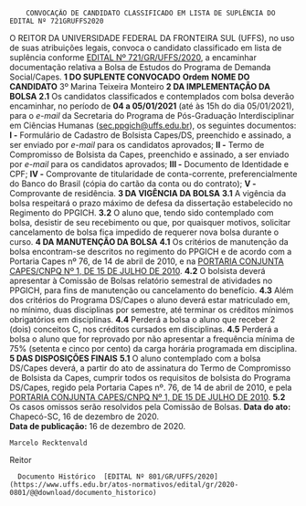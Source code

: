         CONVOCAÇÃO DE CANDIDATO CLASSIFICADO EM LISTA DE SUPLÊNCIA DO EDITAL Nº 721GRUFFS2020  

 O REITOR DA UNIVERSIDADE FEDERAL DA FRONTEIRA SUL (UFFS), no uso de suas atribuições legais, convoca o candidato classificado em lista de suplência conforme [EDITAL Nº 721/GR/UFFS/2020](https://www.uffs.edu.br/atos-normativos/edital/gr/2020-0721), a encaminhar documentação relativa a Bolsa de Estudos do Programa de Demanda Social/Capes.     **1 DO SUPLENTE CONVOCADO**      **Ordem**     **NOME DO CANDIDATO**      3º    Marina Teixeira Monteiro        **2 DA IMPLEMENTAÇÃO DA BOLSA**   **2.1**  Os candidatos classificados e contemplados com bolsa deverão encaminhar, no período de **04 a 05/01/2021**  (até às 15h do dia 05/01/2021), para o *e-mail*  da Secretaria do Programa de Pós-Graduação Interdisciplinar em Ciências Humanas (sec.ppgich@uffs.edu.br), os seguintes documentos:  **I -**  Formulário de Cadastro de Bolsista Capes/DS, preenchido e assinado, a ser enviado por *e-mail*  para os candidatos aprovados;  **II -**  Termo de Compromisso de Bolsista da Capes, preenchido e assinado, a ser enviado por *e-mail*  para os candidatos aprovados;  **III -**  Documento de Identidade e CPF;  **IV -**  Comprovante de titularidade de conta-corrente, preferencialmente do Banco do Brasil (cópia do cartão da conta ou do contrato);  **V -**  Comprovante de residência.     **3 DA VIGÊNCIA DA BOLSA**   **3.1**  A vigência da bolsa respeitará o prazo máximo de defesa da dissertação estabelecido no Regimento do PPGICH.  **3.2**  O aluno que, tendo sido contemplado com bolsa, desistir de seu recebimento ou que, por quaisquer motivos, solicitar cancelamento de bolsa fica impedido de requerer nova bolsa durante o curso.     **4 DA MANUTENÇÃO DA BOLSA**   **4.1**  Os  critérios de manutenção da bolsa encontram-se descritos no regimento do PPGICH e de acordo com a Portaria Capes nº 76, de 14 de abril de 2010, e na [PORTARIA CONJUNTA CAPES/CNPQ Nº 1, DE 15 DE JULHO DE 2010](https://www.capes.gov.br/images/stories/download/legislacao/Portarias_conjuntas_n_1_e_2_Capes-CNPq_15-07-2010.pdf).  **4.2**  O bolsista deverá apresentar à Comissão de Bolsas relatório semestral de atividades no PPGICH, para fins de manutenção ou cancelamento do benefício.  **4.3**  Além dos critérios do Programa DS/Capes o aluno deverá estar matriculado em, no mínimo, duas disciplinas por semestre, até terminar os créditos mínimos obrigatórios em disciplinas.  **4.4**  Perderá a bolsa o aluno que receber 2 (dois) conceitos C, nos créditos cursados em disciplinas.  **4.5**  Perderá a bolsa o aluno que for reprovado por não apresentar a frequência mínima de 75% (setenta e cinco por cento) da carga horária programada em disciplina.     **5 DAS DISPOSIÇÕES FINAIS**   **5.1**  O aluno contemplado com a bolsa DS/Capes deverá, a partir do ato de assinatura do Termo de Compromisso de Bolsista da Capes, cumprir todos os requisitos de bolsista do Programa DS/Capes, regido pela Portaria Capes nº. 76, de 14 de abril de 2010, e pela [PORTARIA CONJUNTA CAPES/CNPQ Nº 1, DE 15 DE JULHO DE 2010](https://www.capes.gov.br/images/stories/download/legislacao/Portarias_conjuntas_n_1_e_2_Capes-CNPq_15-07-2010.pdf).  **5.2**  Os casos omissos serão resolvidos pela Comissão de Bolsas.        **Data do ato:** Chapecó-SC, 16 de dezembro de 2020.   
 **Data de publicação:**  16 de dezembro de 2020. 

    Marcelo Recktenvald   
 Reitor 

      Documento Histórico  [EDITAL Nº 801/GR/UFFS/2020](https://www.uffs.edu.br/atos-normativos/edital/gr/2020-0801/@@download/documento_historico)     
      